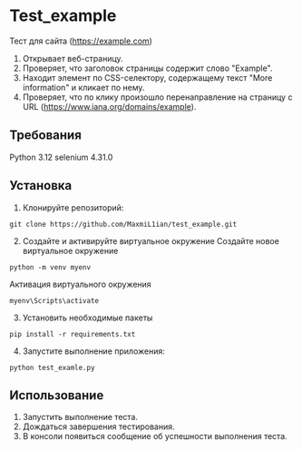 # Test_example
Тест для сайта  (https://example.com) 
  1. Открывает веб-страницу.
  2. Проверяет, что заголовок страницы содержит слово "Example".
  3. Находит элемент по CSS-селектору, содержащему текст "More information" и кликает по нему.
  4. Проверяет, что по клику произошло перенаправление на страницу с URL (https://www.iana.org/domains/example).


## Требования
Python 3.12
selenium 4.31.0

## Установка

1. Клонируйте репозиторий:

```
git clone https://github.com/MaxmiL1ian/test_example.git
```

2. Создайте и активируйте виртуальное окружение
Создайте новое виртуальное окружение
```
python -m venv myenv
```
Активация виртуального окружения
```
myenv\Scripts\activate
```

3. Установить необходимые пакеты
```
pip install -r requirements.txt
```

4. Запустите выполнение приложения:

```
python test_examle.py  
```

## Использование

1. Запустить выполнение теста.
2. Дождаться завершения тестирования.
3. В консоли появиться сообщение об успешности выполнения теста.

